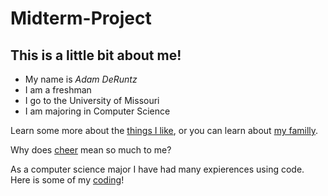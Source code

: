 # Midterm-Project
## This is a little bit about me!
- My name is *Adam DeRuntz*
- I am a freshman 
- I go to the University of Missouri
- I am majoring in Computer Science 

Learn some more about the [things I like](Things-I-Like.md), or you can learn about [my familly](My-Family.md).

Why does [cheer](Cheer.md) mean so much to me?

As a computer science major I have had many expierences using code. 
Here is some of my [coding](Code.md)!

